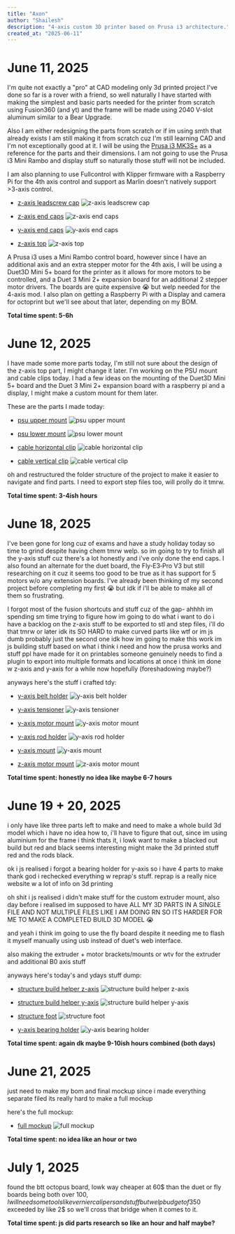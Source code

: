 ```yaml
---
title: "Axon"
author: "Shailesh"
description: "4-axis custom 3D printer based on Prusa i3 architecture."
created_at: "2025-06-11"
---
```


# June 11, 2025

I'm quite not exactly a "pro" at CAD modeling only 3d printed project I've done so far is a rover with a friend, so well naturally I have started with making the simplest and basic parts needed for the printer from scratch using Fusion360 (and yt) and the frame will be made using 2040 V-slot aluminum similar to a Bear Upgrade.

Also I am either redesigning the parts from scratch or if im using smth that already exists I am still making it from scratch cuz I'm still learning CAD and I'm not exceptionally good at it. I will be using the [Prusa i3 MK3S+](https://www.printables.com/model/57217-i3-mk3s-printable-parts) as a reference for the parts and their dimensions. I am not going to use the Prusa i3 Mini Rambo and display stuff so naturally those stuff will not be included.

I am also planning to use Fullcontrol with Klipper firmware with a Raspberry Pi for the 4th axis control and support as Marlin doesn't natively support >3-axis control.

- [z-axis leadscrew cap](https://a360.co/3HE5PBH)
![z-axis leadscrew cap](images/journal/june-11/z-axis_leadscrew_cap.png)

- [z-axis end caps](https://a360.co/4dXiFXP)
![z-axis end caps](images/journal/june-11/z-axis_end_caps.png)

- [y-axis end caps](https://a360.co/45oOS8p)
![y-axis end caps](images/journal/june-11/y-axis_end_caps.png)

- [z-axis top](https://a360.co/43T0UEn)
![z-axis top](images/journal/june-11/z-axis_top.png)

A Prusa i3 uses a Mini Rambo control board, however since I have an additional axis and an extra stepper motor for the 4th axis, I will be using a Duet3D Mini 5+ board for the printer as it allows for more motors to be controlled, and a Duet 3 Mini 2+ expansion board for an additional 2 stepper motor drivers. The boards are quite expensive 😭 but welp needed for the 4-axis mod. I also plan on getting a Raspberry Pi with a Display and camera for octoprint but we'll see about that later, depending on my BOM.

**Total time spent: 5-6h**

# June 12, 2025

I have made some more parts today, I'm still not sure about the design of the z-axis top part, I might change it later. I'm working on the PSU mount and cable clips today. I had a few ideas on the mounting of the Duet3D Mini 5+ board and the Duet 3 Mini 2+ expansion board with a raspberry pi and a display, I might make a custom mount for them later.

These are the parts I made today:

- [psu upper mount](https://a360.co/4jLz3fi)
![psu upper mount](images/journal/june-12/psu_upper_mount.png)

- [psu lower mount](https://a360.co/3HT5qLH)
![psu lower mount](images/journal/june-12/psu_lower_mount.png)

- [cable horizontal clip](https://a360.co/4600grg)
![cable horizontal clip](images/journal/june-12/cable_horizontal_clip.png)

- [cable vertical clip](https://a360.co/4e1TbZw)
![cable vertical clip](images/journal/june-12/cable_vertical_clip.png)

oh and restructured the folder structure of the project to make it easier to navigate and find parts. I need to export step files too, will prolly do it tmrw.

**Total time spent: 3-4ish hours**

# June 18, 2025

I've been gone for long cuz of exams and have a study holiday today so time to grind despite having chem tmrw welp. so im going to try to finish all the y-axis stuff cuz there's a lot honestly and i've only done the end caps. I also found an alternate for the duet board, the Fly‑E3‑Pro V3 but still researching on it cuz it seems too good to be true as it has support for 5 motors w/o any extension boards. I've already been thinking of my second project before completing my first 😭 but idk if i'll be able to make all of them so frustrating.

I forgot most of the fusion shortcuts and stuff cuz of the gap-
ahhhh im spending sm time trying to figure how im going to do what i want to do
i have a backlog on the z-axis stuff to be exported to stl and step files, i'll do that tmrw or later idk
its SO HARD to make curved parts like wtf or im js dumb probably just the second one
idk how im going to make this work im js building stuff based on what i think i need and how the prusa works and stuff ppl have made for it on printables 
someone genuinely needs to find a plugin to export into multiple formats and locations at once
i think im done w z-axis and y-axis for a while now hopefully (foreshadowing maybe?)

anyways here's the stuff i crafted tdy:

- [y-axis belt holder](https://a360.co/3SXdeyr)
![y-axis belt holder](images/journal/june-18/y-axis_belt_holder.png)

- [y-axis tensioner](https://a360.co/4ldDb9c)
![y-axis tensioner](images/journal/june-18/y-axis_tensioner.png)

- [y-axis motor mount](https://a360.co/3FHImza)
![y-axis motor mount](images/journal/june-18/y-axis_motor_mount.png)

- [y-axis rod holder](https://a360.co/3HMG16q)
![y-axis rod holder](images/journal/june-18/y-axis_rod_holder.png)

- [y-axis mount](https://a360.co/43Ntb0r)
![y-axis mount](images/journal/june-18/y-axis_mount.png)

- [z-axis motor mount](https://a360.co/3HNQtec)
![z-axis motor mount](images/journal/june-18/z-axis_motor_mount.png)

**Total time spent: honestly no idea like maybe 6-7 hours**

# June 19 + 20, 2025

i only have like three parts left to make and need to make a whole build 3d model which i have no idea how to, i'll have to figure that out, since im using aluminium for the frame i think thats it, i lowk want to make a blacked out build but red and black seems interesting might make the 3d printed stuff red and the rods black. 

ok i js realised i forgot a bearing holder for y-axis so i have 4 parts to make thank god i rechecked everything w reprap's stuff. reprap is a really nice website w a lot of info on 3d printing

oh shit i js realised i didn't make stuff for the custom extruder mount,
also day before i realised im supposed to have ALL MY 3D PARTS IN A SINGLE FILE AND NOT MULTIPLE FILES LIKE I AM DOING RN SO ITS HARDER FOR ME TO MAKE A COMPLETED BUILD 3D MODEL 😭

and yeah i think im going to use the fly board despite it needing me to flash it myself manually using usb instead of duet's web interface.

also making the extruder + motor brackets/mounts or wtv for the extruder and additional B0 axis stuff

anyways here's today's and ydays stuff dump:

- [structure build helper z-axis](https://a360.co/4la7NrY)
![structure build helper z-axis](images/journal/june-19_20/structure_build_helper_-_z_axis.png)

- [structure build helper y-axis](https://a360.co/45shFsC)
![structure build helper y-axis](images/journal/june-19_20/structure_build_helper_-_y_axis.png)

- [structure foot](https://a360.co/4licj82)
![structure foot](images/journal/june-19_20/structure_foot.png)

- [y-axis bearing holder](https://a360.co/4ncoa9a)
![y-axis bearing holder](images/journal/june-19_20/y-axis_bearing_holder.png)

**Total time spent: again dk maybe 9-10ish hours combined (both days)**

# June 21, 2025

just need to make my bom and final mockup
since i made everything separate filed its really hard to make a full mockup 

here's the full mockup:

- [full mockup](https://a360.co/4eeKeMx)
![full mockup](images/journal/june-21/full-mockup.png)

**Total time spent: no idea like an hour or two**

# July 1, 2025

found the btt octopus board, lowk way cheaper at 60$ than the duet or fly boards being both over 100$, I will need some tools like vernier calipers and stuff but welp budget of 350$ exceeded by like 2$ so we'll cross that bridge when it comes to it.

**Total time spent: js did parts research so like an hour and half maybe?**
